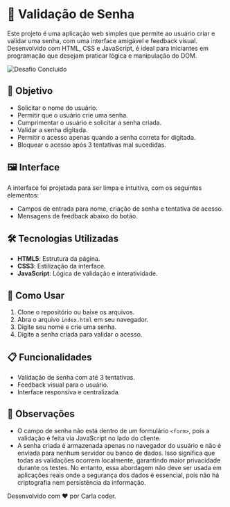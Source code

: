 # 🔐 Validação de Senha 

Este projeto é uma aplicação web simples que permite ao usuário criar e validar uma senha, com uma interface amigável e feedback visual. Desenvolvido com HTML, CSS e JavaScript, é ideal para iniciantes em programação que desejam praticar lógica e manipulação do DOM.

![Desafio Concluído](https://img.shields.io/badge/Desafio-Conclu%C3%ADdo-purple?style=for-the-badge&logo=javascript)

## 🎯 Objetivo

- Solicitar o nome do usuário.
- Permitir que o usuário crie uma senha.
- Cumprimentar o usuário e solicitar a senha criada.
- Validar a senha digitada.
- Permitir o acesso apenas quando a senha correta for digitada.
- Bloquear o acesso após 3 tentativas mal sucedidas.

## 🖼️ Interface

A interface foi projetada para ser limpa e intuitiva, com os seguintes elementos:

- Campos de entrada para nome, criação de senha e tentativa de acesso.
- Mensagens de feedback abaixo do botão.

## 🛠️ Tecnologias Utilizadas

- **HTML5**: Estrutura da página.
- **CSS3**: Estilização da interface.
- **JavaScript**: Lógica de validação e interatividade.

## 🚀 Como Usar

1. Clone o repositório ou baixe os arquivos.
2. Abra o arquivo `index.html` em seu navegador.
3. Digite seu nome e crie uma senha.
4. Digite a senha criada para validar o acesso.

## 📋 Funcionalidades

- Validação de senha com até 3 tentativas.
- Feedback visual para o usuário.
- Interface responsiva e centralizada.

## 📌 Observações

- O campo de senha não está dentro de um formulário `<form>`, pois a validação é feita via JavaScript no lado do cliente.
- A senha criada é armazenada apenas no navegador do usuário e não é enviada para nenhum servidor ou banco de dados. Isso significa que todas as validações ocorrem localmente, garantindo maior privacidade durante os testes. No entanto, essa abordagem não deve ser usada em aplicações reais onde a segurança dos dados é essencial, pois não há criptografia nem persistência da informação.
 

Desenvolvido com ❤️ por Carla coder.